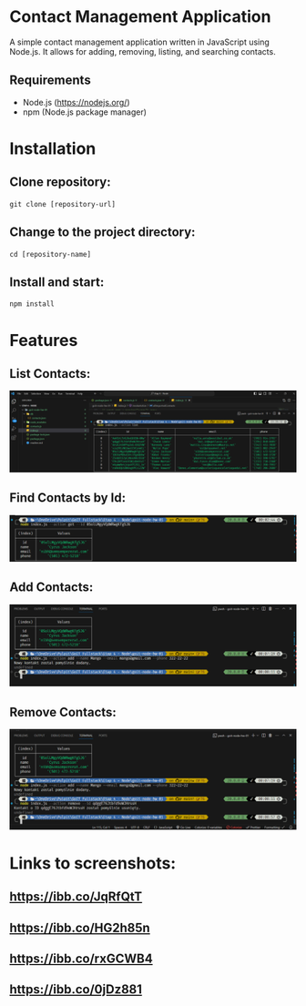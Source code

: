 
# Contact Management Application

A simple contact management application written in JavaScript using Node.js. It allows for adding, removing, listing, and searching contacts.

## Requirements

- Node.js (https://nodejs.org/)
- npm (Node.js package manager)

# Installation
## Clone repository:
```shell
git clone [repository-url]
```
## Change to the project directory:
```shell
cd [repository-name]

```
## Install and start:
```shell
npm install
```
# Features
## List Contacts:
![Contact List](./images/contacts_list.png)

## Find Contacts by Id:
![Find Contacts](./images/find_cont.png)

## Add Contacts:
![Add Contacts](./images/add_cont.png)

## Remove Contacts:
![Remove Contacts](./images/rem_cont.png)

# Links to screenshots:
## https://ibb.co/JqRfQtT
## https://ibb.co/HG2h85n
## https://ibb.co/rxGCWB4
## https://ibb.co/0jDz881